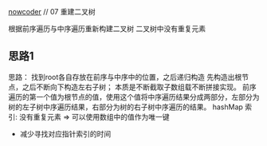 [nowcoder](https://www.nowcoder.com/practice/8a19cbe657394eeaac2f6ea9b0f6fcf6?tpId=13&tqId=11157&tPage=1&rp=1&ru=/ta/coding-interviews&qru=/ta/coding-interviews/question-ranking)
// 07 重建二叉树

根据前序遍历与中序遍历重新构建二叉树
二叉树中没有重复元素


## 思路1
  思路：
 找到root各自存放在前序与中序中的位置，之后递归构造
 先构造出根节点，之后不断向下构造左右子树；
 本质是不断截取子数组载不断拼接实现。
 前序遍历的第一个值为根节点的值，使用这个值将中序遍历结果分成两部分，左部分为树的左子树中序遍历结果，右部分为树的右子树中序遍历的结果。
 hashMap 索引: 没有重复元素  ⇒  可以使用数组中的值作为唯一键
 - 减少寻找对应指针索引的时间
 
 